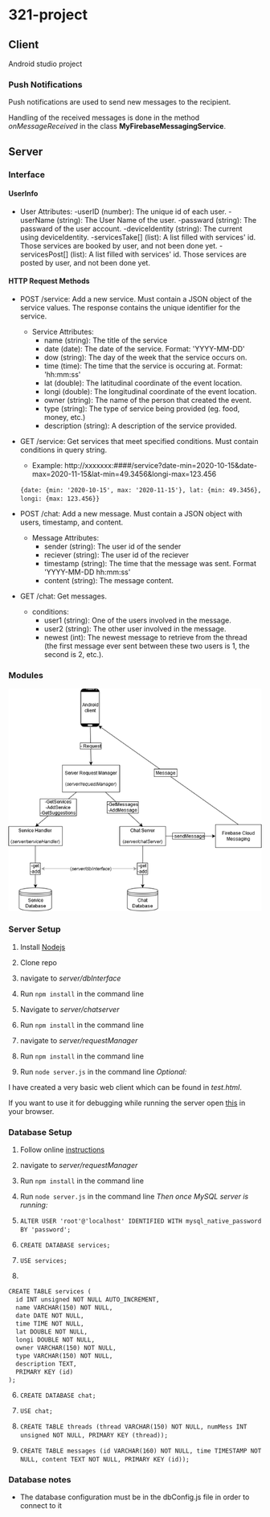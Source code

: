 # 321-project

## Client
Android studio project

### Push Notifications
Push notifications are used to send new messages to the recipient.

Handling of the received messages is done in the method *onMessageReceived* in the class **MyFirebaseMessagingService**.

## Server

### Interface

#### UserInfo
   - User Attributes:
      -userID (number): The unique id of each user.
      -userName (string): The User Name of the user.
      -passward (string): The passward of the user account.
      -deviceIdentity (string): The current using deviceIdentity.
      -servicesTake[] (list): A list filled with services' id. Those services are booked by user, and not been done yet.
      -servicesPost[] (list): A list filled with services' id. Those services are posted by user, and not been done yet. 



#### HTTP Request Methods
  - POST /service: Add a new service. Must contain a JSON object of the service values. The response contains the unique identifier for the service.

    - Service Attributes:
      - name (string): The title of the service
      - date (date): The date of the service. Format: 'YYYY-MM-DD'
      - dow (string): The day of the week that the service occurs on.
      - time (time): The time that the service is occuring at. Format: 'hh:mm:ss'
      - lat (double): The latitudinal coordinate of the event location.
      - longi (double): The longitudinal coordinate of the event location.
      - owner (string): The name of the person that created the event.
      - type (string): The type of service being provided (eg. food, money, etc.)
      - description (string): A description of the service provided.

  - GET /service: Get services that meet specified conditions. Must contain conditions in query string.
    - Example: http://xxxxxxx:####/service?date-min=2020-10-15&date-max=2020-11-15&lat-min=49.3456&longi-max=123.456

    `{date: {min: '2020-10-15', max: '2020-11-15'}, lat: {min: 49.3456}, longi: {max: 123.456}}`

  - POST /chat: Add a new message. Must contain a JSON object with users, timestamp, and content.
    - Message Attributes:
        - sender (string): The user id of the sender
        - reciever (string): The user id of the reciever
        - timestamp (string): The time that the message was sent. Format 'YYYY-MM-DD hh:mm:ss'
        - content (string): The message content.

  - GET /chat: Get messages.
    - conditions:
        - user1 (string): One of the users involved in the message.
        - user2 (string): The other user involved in the message.
        - newest (int): The newest message to retrieve from the thread (the first message ever sent between these two users is 1, the second is 2, etc.). 

### Modules
![](imgs/server_modules.png?raw=true)

### Server Setup
 1. Install [Nodejs](https://nodejs.org/en/download/)
 
 2. Clone repo
 
 3. navigate to *server/dbInterface*
 
 4. Run `npm install` in the command line
 
 5. Navigate to *server/chatserver*
 
 6. Run `npm install` in the command line
 
 7. navigate to *server/requestManager*
 
 8. Run `npm install` in the command line
 
 9. Run `node server.js` in the command line
*Optional:*

I have created a very basic web client which can be found in *test.html*. 

If you want to use it for debugging while running the server open [this](http://localhost:3000/)
in your browser.

### Database Setup

 1. Follow online [instructions](https://dev.mysql.com/doc/mysql-getting-started/en/#mysql-getting-started-installing)

 5. navigate to *server/requestManager*

 6. Run `npm install` in the command line

 7. Run `node server.js` in the command line
*Then once MySQL server is running:*

 2. `ALTER USER 'root'@'localhost' IDENTIFIED WITH mysql_native_password BY 'password';`

 3. `CREATE DATABASE services;`

 4. `USE services;`

 5. 
```
CREATE TABLE services (
  id INT unsigned NOT NULL AUTO_INCREMENT,
  name VARCHAR(150) NOT NULL,
  date DATE NOT NULL,
  time TIME NOT NULL,
  lat DOUBLE NOT NULL,
  longi DOUBLE NOT NULL,
  owner VARCHAR(150) NOT NULL,
  type VARCHAR(150) NOT NULL,
  description TEXT,
  PRIMARY KEY (id)
);
```

 6. `CREATE DATABASE chat;`

 7. `USE chat;`

 8. `CREATE TABLE threads (thread VARCHAR(150) NOT NULL, numMess INT unsigned NOT NULL, PRIMARY KEY (thread));`

 9. `CREATE TABLE messages (id VARCHAR(160) NOT NULL, time TIMESTAMP NOT NULL, content TEXT NOT NULL, PRIMARY KEY (id));`

### Database notes

  - The database configuration must be in the dbConfig.js file in order to connect to it
